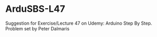 # ArduSBS-L47
Suggestion for Exercise/Lecture 47 on Udemy: Arduino Step By Step. Problem set by Peter Dalmaris
